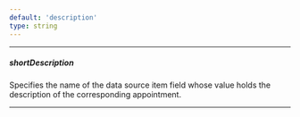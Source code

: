 ```yaml
---
default: 'description'
type: string
---
```

---
##### shortDescription
Specifies the name of the data source item field whose value holds the description of the corresponding appointment.

---
